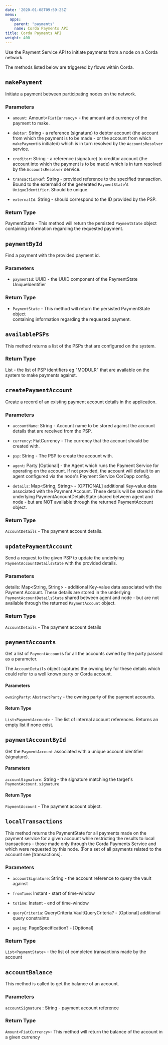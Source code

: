 ```yaml
---
date: '2020-01-08T09:59:25Z'
menu:
  apps:
    parent: "payments"
    name: Corda Payments API
title: Corda Payments API
weight: 400
---
```

Use the Payment Service API to initiate payments from a node on a Corda network.

The methods listed below are triggered by flows within Corda.


## `makePayment`

Initiate a payment between participating nodes on the network.

### Parameters

* `amount`: Amount<`FiatCurrency`> - the amount and currency of the payment to make.

* `debtor`: String - a reference (signature) to debtor account (the account from which the payment is to be made - or the account from which `makePayment`is initiated) which is in turn resolved by the `AccountsResolver` service.

* `creditor`: String - a reference (signature) to creditor account (the account into which the payment is to be made) which is in turn resolved by the `AccountsResolver` service.

* `transactionRef`: String - provided reference to the specified transaction. Bound to the externalId of the generated `PaymentState`'s `UniqueIdentifier`. Should be unique.

* `externalId`: String - should correspond to the ID provided by the PSP.

### Return Type

PaymentState - This method will return the persisted `PaymentState` object containing information regarding the requested payment.

## `paymentById`

Find a payment with the provided payment id.

### Parameters

* `paymentId`: UUID - the UUID component of the PaymentState UniqueIdentifier

### Return Type

* `PaymentState` - This method will return the persisted PaymentState object\
containing information regarding the requested payment.

## `availablePSPs`

This method returns a list of the PSPs that are configured on the system.

### Return Type

List<String> - the list of PSP identifiers eg "MODULR" that are available on the system to make payments against.

## `createPaymentAccount`

Create a record of an existing payment account details in the application.

### Parameters

* `accountName`: String - Account name to be stored against the account details that are received from the PSP.

* `currency`: FiatCurrency - The currency that the account should be created with.

* `psp`: String - The PSP to create the account with.

* `agent`: Party [Optional] - the Agent which runs the Payment Service for operating on the account. If not provided, the account will default to an agent configured via the node's Payment Service CorDapp config.

* `details`: Map<String, String> - [OPTIONAL] additional Key-value data associated with the Payment Account. These details will be stored in the underlying PaymentAccountDetailsState shared between agent and node - but are NOT available through the returned PaymentAccount object.

### Return Type

`AccountDetails` - The payment account details.

## `updatePaymentAccount`

Send a request to the given PSP to update the underlying `PaymentAccountDetailsState` with the provided details.

### Parameters

details: Map<String, String> - additional Key-value data associated with the Payment Account. These details are stored in the underlying `PaymentAccountDetailsState` shared between agent and node - but are not available through the returned `PaymentAccount` object.

### Return Type

`AccountDetails` - The payment account details

## `paymentAccounts`

Get a list of `PaymentAccount`s for all the accounts owned by the party passed as a parameter.

The `AccountDetails` object captures the owning key for these details which could refer to a well known party or Corda account.

#### Parameters

`owningParty`: `AbstractParty` - the owning party of the payment accounts.

#### Return Type

`List<PaymentAccount>` - The list of internal account references. Returns an empty list if none exist.

## `paymentAccountById`

Get the `PaymentAccount` associated with a unique account identifier (signature).

#### Parameters

`accountSignature`: String - the signature matching the target's `PaymentAccount.signature`

#### Return Type

`PaymentAccount` - The payment account object.


## `localTransactions`

This method returns the PaymentState for all payments made on the payment service for a given account while restricting the results to local transactions - those made only through the Corda Payments Service and which were requested by this node. (For a set of all payments related to the account see [transactions].

### Parameters

*  `accountSignature`: String - the account reference to query the vault against

*  `fromTime`: Instant - start of time-window

*  `toTime`: Instant - end of time-window

*  `queryCriteria`: QueryCriteria.VaultQueryCriteria? - [Optional] additional query constraints

*  `paging`: PageSpecification? - [Optional]

### Return Type

`List<PaymentState>` - the list of completed transactions made by the account

## `accountBalance`

This method is called to get the balance of an account.

### Parameters

`accountSignature` : String - payment account reference

### Return Type

`Amount<FiatCurrency>`- This method will return the balance of the account in a given currency
